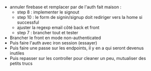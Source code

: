 -   annuler firebase et remplacer par de l'auth fait maison :
    -   step 8 : implementer le signout
    -   step 10 : le form de signin/signup doit rediriger vers la home si successful
    -   ajuster la regexp email côté back et front
    -   step 7 : brancher tout et tester
-   Brancher le front en mode non-authenticated
-   Puis faire l'auth avec iron session (essayer)
-   Puis faire une passe sur les endpoints, il y en a qui seront devenus inutiles
-   Puis repasser sur les controller pour cleaner un peu, mutualiser des petits trucs
